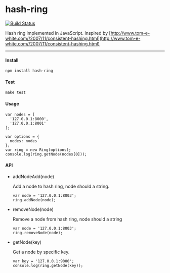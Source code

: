 hash-ring
=========

[![Build Status](https://travis-ci.org/fatelei/hash-ring.svg?branch=master)](https://travis-ci.org/fatelei/hash-ring)

Hash ring implemented in JavaScript. Inspired by [http://www.tom-e-white.com//2007/11/consistent-hashing.html](http://www.tom-e-white.com//2007/11/consistent-hashing.html)

- - -

#### Install

```
npm install hash-ring

```

#### Test

```
make test
```

#### Usage

```
var nodes = [
  '127.0.0.1:8000',
  '127.0.0.1:8001'
];

var options = {
  nodes: nodes
};
var ring = new Ring(options);
console.log(ring.getNode(nodes[0])); 
```

#### API
+ addNodeAdd(node)

	Add a node to hash ring, node should a string.
	
	```
	var node = '127.0.0.1:8003';
	ring.addNode(node);
	```
	
+ removeNode(node)

	Remove a node from hash ring, node should a string
	
	```
	var node = '127.0.0.1:8003';
	ring.removeNode(node);
	```
	
+ getNode(key)

	Get a node by specific key.
	
	```
	var key = '127.0.0.1:9000';
	console.log(ring.getNode(key));
	```
